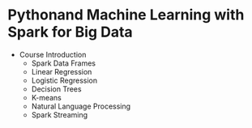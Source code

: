 # Pythonand Machine Learning with Spark for Big Data


* Course Introduction
	* Spark Data Frames
    * Linear Regression
    * Logistic Regression
    * Decision Trees
	* K-means
	* Natural Language Processing
	* Spark Streaming
    
    
    
    

 

